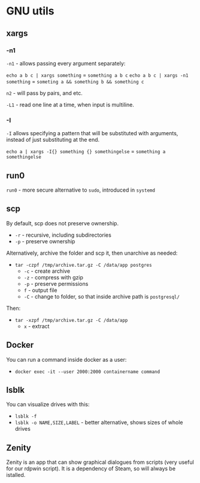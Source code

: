 # GNU utils

## xargs

### -n1

`-n1` - allows passing every argument separately:

`echo a b c | xargs something` = `something a b c`
`echo a b c | xargs -n1 something` = `someting a && something b && something c`

`n2` - will pass by pairs, and etc.

`-L1` - read one line at a time, when input is multiline.

### -I

`-I` allows specifying a pattern that will be substituted with arguments, instead of just substituting at the end.

`echo a | xargs -I{} something {} somethingelse` = `something a somethingelse`

## run0

`run0` - more secure alternative to `sudo`, introduced in `systemd`

## scp

By default, scp does not preserve ownership.

- `-r` - recursive, including subdirectories
- `-p` - preserve ownership

Alternatively, archive the folder and scp it, then unarchive as needed:

- `tar -czpf /tmp/archive.tar.gz -C /data/app postgres`
  - `-c` - create archive
  - `-z` - compress with gzip
  - `-p` - preserve permissions
  - `f` - output file
  - `-C` - change to folder, so that inside archive path is `postgresql/`

Then:

- `tar -xzpf /tmp/archive.tar.gz -C /data/app`
  - `x` - extract

## Docker

You can run a command inside docker as a user:

- `docker exec -it --user 2000:2000 containername command`

## lsblk

You can visualize drives with this:

- `lsblk -f`
- `lsblk -o NAME,SIZE,LABEL` - better alternative, shows sizes of whole drives

## Zenity

Zenity is an app that can show graphical dialogues from scripts (very useful for our rdpwin script). It is a dependency of Steam, so will always be istalled.
